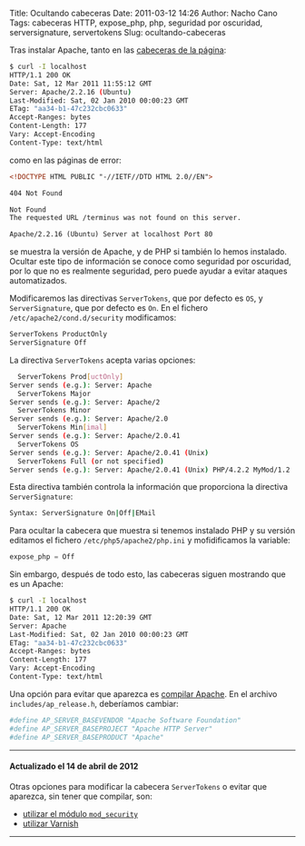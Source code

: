Title: Ocultando cabeceras
Date: 2011-03-12 14:26
Author: Nacho Cano
Tags: cabeceras HTTP, expose_php, php, seguridad por oscuridad, serversignature, servertokens
Slug: ocultando-cabeceras

Tras instalar Apache, tanto en las [cabeceras de la página][]:

```bash
$ curl -I localhost
HTTP/1.1 200 OK
Date: Sat, 12 Mar 2011 11:55:12 GMT
Server: Apache/2.2.16 (Ubuntu)
Last-Modified: Sat, 02 Jan 2010 00:00:23 GMT
ETag: "aa34-b1-47c232cbc0633"
Accept-Ranges: bytes
Content-Length: 177
Vary: Accept-Encoding
Content-Type: text/html
```

como en las páginas de error:

```html
<!DOCTYPE HTML PUBLIC "-//IETF//DTD HTML 2.0//EN">

404 Not Found

Not Found
The requested URL /terminus was not found on this server.

Apache/2.2.16 (Ubuntu) Server at localhost Port 80
```

se muestra la versión de Apache, y de PHP si también lo hemos instalado.
Ocultar este tipo de información se conoce como seguridad por oscuridad,
por lo que no es realmente seguridad, pero puede ayudar a evitar ataques
automatizados.

Modificaremos las directivas `ServerTokens`, que por defecto es `OS`, y
`ServerSignature`, que por defecto es `On`. En el fichero
`/etc/apache2/cond.d/security` modificamos:

```bash
ServerTokens ProductOnly
ServerSignature Off
```

La directiva `ServerTokens` acepta varias opciones:

```bash
  ServerTokens Prod[uctOnly]
Server sends (e.g.): Server: Apache
  ServerTokens Major
Server sends (e.g.): Server: Apache/2
  ServerTokens Minor
Server sends (e.g.): Server: Apache/2.0
  ServerTokens Min[imal]
Server sends (e.g.): Server: Apache/2.0.41
  ServerTokens OS
Server sends (e.g.): Server: Apache/2.0.41 (Unix)
  ServerTokens Full (or not specified)
Server sends (e.g.): Server: Apache/2.0.41 (Unix) PHP/4.2.2 MyMod/1.2
```

Esta directiva también controla la información que proporciona la
directiva `ServerSignature`:

```bash
Syntax: ServerSignature On|Off|EMail
```

Para ocultar la cabecera que muestra si tenemos instalado PHP y su
versión editamos el fichero `/etc/php5/apache2/php.ini` y mofidificamos
la variable:

```php
expose_php = Off
```

Sin embargo, después de todo esto, las cabeceras siguen mostrando que es
un Apache:

```bash
$ curl -I localhost
HTTP/1.1 200 OK
Date: Sat, 12 Mar 2011 12:20:39 GMT
Server: Apache
Last-Modified: Sat, 02 Jan 2010 00:00:23 GMT
ETag: "aa34-b1-47c232cbc0633"
Accept-Ranges: bytes
Content-Length: 177
Vary: Accept-Encoding
Content-Type: text/html
```

Una opción para evitar que aparezca es [compilar Apache][]. En el
archivo `includes/ap_release.h`, deberíamos cambiar:

```bash
#define AP_SERVER_BASEVENDOR "Apache Software Foundation"
#define AP_SERVER_BASEPROJECT "Apache HTTP Server"
#define AP_SERVER_BASEPRODUCT "Apache"
```

* * * * *

#### Actualizado el 14 de abril de 2012

Otras opciones para modificar la cabecera `ServerTokens` o evitar que
aparezca, sin tener que compilar, son:

-   [utilizar el módulo `mod_security`][utilizar el módulo mod_security]
-   [utilizar Varnish][]

* * * * *

  [cabeceras de la página]: {filename}/admin/cabeceras-http-personalizadas-en-apache2.md
    "cabeceras HTTP"
  [compilar Apache]: http://www.flu-project.com/seguridad-en-los-banner-de-los-servidores-web-apache-ocultando-informacion.html
    "compilar Apache"
  [utilizar el módulo mod_security]: {filename}/admin/apache2-y-mod_security-en-ubuntu-lucid-lynx-10-04.md
    "Apache 2 y mod_security en Ubuntu Lucid Lynx 10.04"
  [utilizar Varnish]: {filename}/admin/mejorando-la-seguridad-de-apache-con-varnish.md
    "Mejorando la seguridad en Apache con Varnish"
